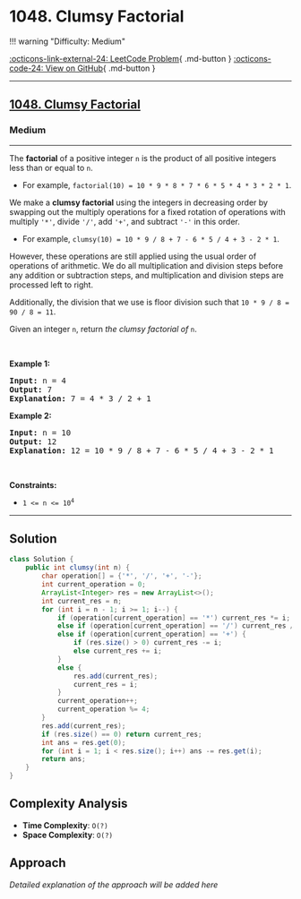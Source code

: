 # 1048. Clumsy Factorial

!!! warning "Difficulty: Medium"

[:octicons-link-external-24: LeetCode Problem](https://leetcode.com/problems/clumsy-factorial/){ .md-button }
[:octicons-code-24: View on GitHub](https://github.com/RAJ8664/Leetcode/tree/master/1048-clumsy-factorial){ .md-button }

---

<h2><a href="https://leetcode.com/problems/clumsy-factorial">1048. Clumsy Factorial</a></h2><h3>Medium</h3><hr><p>The <strong>factorial</strong> of a positive integer <code>n</code> is the product of all positive integers less than or equal to <code>n</code>.</p>

<ul>
	<li>For example, <code>factorial(10) = 10 * 9 * 8 * 7 * 6 * 5 * 4 * 3 * 2 * 1</code>.</li>
</ul>

<p>We make a <strong>clumsy factorial</strong> using the integers in decreasing order by swapping out the multiply operations for a fixed rotation of operations with multiply <code>&#39;*&#39;</code>, divide <code>&#39;/&#39;</code>, add <code>&#39;+&#39;</code>, and subtract <code>&#39;-&#39;</code> in this order.</p>

<ul>
	<li>For example, <code>clumsy(10) = 10 * 9 / 8 + 7 - 6 * 5 / 4 + 3 - 2 * 1</code>.</li>
</ul>

<p>However, these operations are still applied using the usual order of operations of arithmetic. We do all multiplication and division steps before any addition or subtraction steps, and multiplication and division steps are processed left to right.</p>

<p>Additionally, the division that we use is floor division such that <code>10 * 9 / 8 = 90 / 8 = 11</code>.</p>

<p>Given an integer <code>n</code>, return <em>the clumsy factorial of </em><code>n</code>.</p>

<p>&nbsp;</p>
<p><strong class="example">Example 1:</strong></p>

<pre>
<strong>Input:</strong> n = 4
<strong>Output:</strong> 7
<strong>Explanation:</strong> 7 = 4 * 3 / 2 + 1
</pre>

<p><strong class="example">Example 2:</strong></p>

<pre>
<strong>Input:</strong> n = 10
<strong>Output:</strong> 12
<strong>Explanation:</strong> 12 = 10 * 9 / 8 + 7 - 6 * 5 / 4 + 3 - 2 * 1
</pre>

<p>&nbsp;</p>
<p><strong>Constraints:</strong></p>

<ul>
	<li><code>1 &lt;= n &lt;= 10<sup>4</sup></code></li>
</ul>


---

## Solution

```java
class Solution {
    public int clumsy(int n) {
        char operation[] = {'*', '/', '+', '-'};
        int current_operation = 0;
        ArrayList<Integer> res = new ArrayList<>();
        int current_res = n;
        for (int i = n - 1; i >= 1; i--) {
            if (operation[current_operation] == '*') current_res *= i;
            else if (operation[current_operation] == '/') current_res /= i;
            else if (operation[current_operation] == '+') {
                if (res.size() > 0) current_res -= i;
                else current_res += i;
            }
            else {
                res.add(current_res);
                current_res = i;
            }
            current_operation++;
            current_operation %= 4;
        }
        res.add(current_res);
        if (res.size() == 0) return current_res;
        int ans = res.get(0);
        for (int i = 1; i < res.size(); i++) ans -= res.get(i);
        return ans;
    }
}
```

## Complexity Analysis

- **Time Complexity**: `O(?)`
- **Space Complexity**: `O(?)`

## Approach

*Detailed explanation of the approach will be added here*


